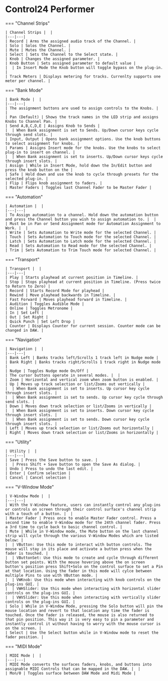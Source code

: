 # Control24 Performer

=== "Channel Strips"

    | Channel Strips |  |
    |---|---|
    | Record | Arms the assigned audio track of the Channel. |
    | Solo | Solos the Channel. |
    | Mute | Mutes the Channel. |
    | Select | Sets the Channel to the Select state. |
    | Knob | Changes the assigned parameter. |
    | Knob Button | Sets assigned parameter to default value |
    |  | In Insert Mode the Knob button will toggle bypass on the plug-in. |
    | Track Meters | Displays metering for tracks. Currenlty supports one meter per channel. |

=== "Bank Mode"

    | Bank Mode |  |
    |---|---|
    | The assignment buttons are used to assign controls to the Knobs. |  |
    | Pan (Default) | Shows the track names in the LED strip and assigns Knobs to Channel Pan. |
    | Send A,B,C,D,E | Assigns Knob to Sends |
    |  | When Bank assignment is set to Sends. Up/Down cursor keys cycle through send slots. |
    | Input, Output | Opens bank assignment options. Use the knob buttons to select assignment for knobs. |
    | Params | Assigns Insert mode for the knobs. Use the knobs to select plug-in to insert on channel. |
    |  | When Bank assignment is set to inserts. Up/Down cursor keys cycle through insert slots. |
    | Assign | While in Insert Mode, hold down the In/Edit button and press the knob button on the |
    | Safe | Hold down and use the knob to cycle through presets for the selected plug-in. |
    | Flip | Flips knob assignment to faders. |
    | Master Faders | Toggles last Channel Fader to be Master Fader |

=== "Automation"

    | Automation |  |
    |---|---|
    | To Assign automation to a channel. Hold down the automation button and press the Channel button you wish to assign automation to. |  |
    | Must be in Pan or Send Assignment mode for Automation Assignment to Work. |  |
    | Write | Sets Automation to Write mode for the selected Channel. |
    | Touch | Sets Automation to Touch mode for the selected Channel. |
    | Latch | Sets Automation to Latch mode for the selected Channel. |
    | Read | Sets Automation to Read mode for the selected Channel. |
    | Trim | Sets Automation to Trim Touch mode for selected Channel. |

=== "Transport"

    | Transport |  |
    |---|---|
    | Play | Starts playhead at current position in Timeline. |
    | Stop | Stops playhead at current position in Timeline. (Press twice to Return to Zero) |
    | Record | Starts Record Mode for playhead |
    | Rewind | Move playhead backwards in Timeline. |
    | Fast Forward | Moves playhead forward in Timeline. |
    | Audition | Toggles Audible Mode |
    | Online | Toggles Metronome |
    | In | Set Left |
    | Out | Set Right |
    | Quick Punch | Set Left Drop |
    | Counter | Displays Counter for current session. Counter mode can be changed in DAW. |

=== "Navigation"

    | Navigation |  |
    |---|---|
    | Bank Left | Banks tracks left/Scrolls 1 track left in Nudge mode |
    | Bank Right | Banks tracks right/Scrolls 1 track right in Nudge mode |
    | Nudge | Toggles Nudge mode On/Off |
    | The cursor buttons operate in several modes. |  |
    | Zoom | Horizontal and vertical zoom when zoom button is enabled. |
    | Up | Moves up track selection or list/Zooms out vertically |
    |  | When Bank assignment is set to inserts. Up cursor key cycle through insert slots. |
    |  | When Bank assignment is set to sends. Up cursor key cycle through send slots. |
    | Down | Moves down track selection or list/Zooms in vertically |
    |  | When Bank assignment is set to inserts. Down cursor key cycle through insert slots. |
    |  | When Bank assignment is set to sends. Down cursor key cycle through insert slots. |
    | Left | Moves up track selection or list/Zooms out horizontally |
    | Right | Moves down track selection or list/Zooms in horizontally |

=== "Utility"

    | Utility |  |
    |---|---|
    | Save | Press the Save button to save. |
    |  | Press Shift + Save button to open the Save As dialog. |
    | Undo | Press to undo the last edit. |
    | Enter | Confirm selection |
    | Cancel | Cancel selection |

=== "V-Window Mode"

    | V-Window Mode |  |
    |---|---|
    | With the V-Window feature, users can instantly control any plug-ins or controls on screen through their control surface's channel strip with a touch of a button. |  |
    | Master Fader | Press once to enable Master Fader control. Press a second time to enable V-Window mode for the 24th channel fader. Press a 3rd time to cycle back to basic channel control. |
    | Mute | While in V-Window mode, the Mute button on the last channel strip will cycle through the various V-Window Modes which are listed below: |
    |  | VButton: Use this mode to interact with button controls. The mouse will stay in its place and activate a button press when the fader is touched. |
    |  | VButtonSet: Use this mode to create and cycle through different button set points. With the mouse hovering above the on screen button's position press Shift+Solo on the control surface to set a Pin at that location. Using the fader in this mode will cylce between multiple Pins to use with VButton mode. |
    |  | VWKnob: Use this mode when interacting with knob controls on the plug-ins GUI. |
    |  | VWHSlider: Use this mode when interacting with horizontal slider controls on the plug-ins GUI. |
    |  | VWVSlider: Use this mode when interacting with vertically slider controls on the plug-ins GUI. |
    | Solo | While in V-Window Mode, pressing the Solo button will pin the mouse location and revert to that location any time the fader is touched. Once the fader is released, the mouse is also returned to that pin position. This way it is very easy to pin a parameter and instantly control it without having to worry with the mouse cursor is on the screen. |
    | Select | Use the Select button while in V-Window mode to reset the fader position. |

=== "MIDI Mode"

    | MIDI Mode |  |
    |---|---|
    | MIDI Mode converts the surfaces faders, knobs, and buttons into assignable MIDI Controls that can be mapped in the DAW. |  |
    | Mon/0 | Toggles surface between DAW Mode and Midi Mode |